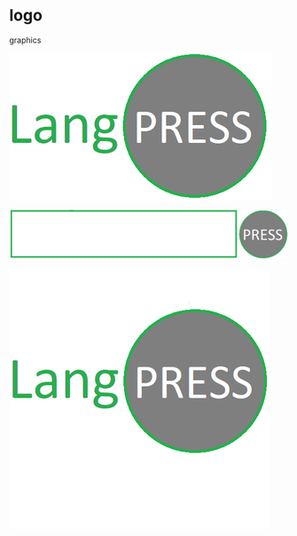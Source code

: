 # logo
graphics


![1](langpress-logo-bar.png)

![2](langpress-logo-input.png)

![3](langpress-logo.png)
